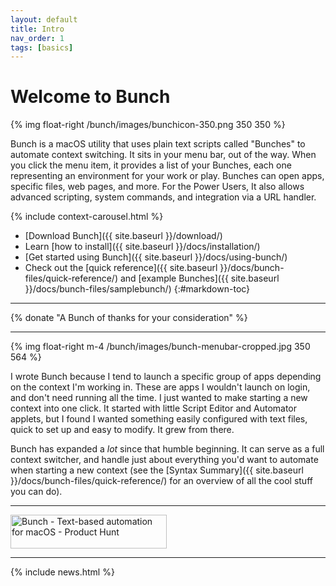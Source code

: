 ```yaml
---
layout: default
title: Intro
nav_order: 1
tags: [basics]
---
```

# Welcome to Bunch

{% img float-right /bunch/images/bunchicon-350.png 350 350 %}

Bunch is a macOS utility that uses plain text scripts called "Bunches" to automate context switching. It sits in your menu bar, out of the way. When you click the menu item, it provides a list of your Bunches, each one representing an environment for your work or play. Bunches can open apps, specific files, web pages, and more. For the Power Users, It also allows advanced scripting, system commands, and integration via a URL handler.

{% include context-carousel.html %}

- [Download Bunch]({{ site.baseurl }}/download/)
- Learn [how to install]({{ site.baseurl }}/docs/installation/)
- [Get started using Bunch]({{ site.baseurl }}/docs/using-bunch/)
- Check out the [quick reference]({{ site.baseurl }}/docs/bunch-files/quick-reference/) and [example Bunches]({{ site.baseurl }}/docs/bunch-files/samplebunch/)
{:#markdown-toc}

---

{% donate "A Bunch of thanks for your consideration" %}

---

{% img float-right m-4 /bunch/images/bunch-menubar-cropped.jpg 350 564 %}

I wrote Bunch because I tend to launch a specific group of apps depending on the context I'm working in. These are apps I wouldn't launch on login, and don't need running all the time. I just wanted to make starting a new context into one click. It started with little Script Editor and Automator applets, but I found I wanted something easily configured with text files, quick to set up and easy to modify. It grew from there.

Bunch has expanded a _lot_ since that humble beginning. It can serve as a full context switcher, and handle just about everything you'd want to automate when starting a new context (see the [Syntax Summary]({{ site.baseurl }}/docs/bunch-files/quick-reference/) for an overview of all the cool stuff you can do).

---

<div class="text-center">
    <a class="product-hunt" href="https://www.producthunt.com/posts/bunch-6?utm_source=badge-review&utm_medium=badge&utm_souce=badge-bunch-6#discussion-body" target="_blank"><img src="https://api.producthunt.com/widgets/embed-image/v1/review.svg?post_id=302391&theme=dark" alt="Bunch - Text-based automation for macOS - Product Hunt" style="width: 250px; height: 54px;" width="250" height="54" /></a>
</div>

---

{% include news.html %}
